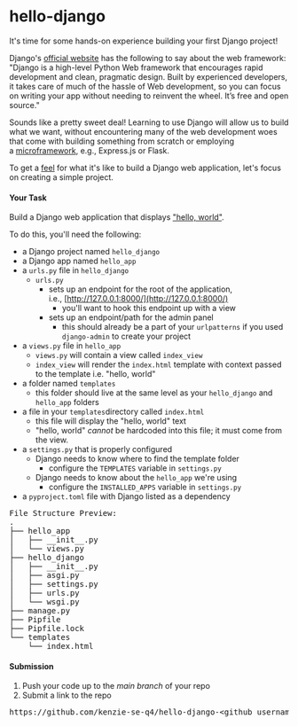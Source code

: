 # hello-django

It's time for some hands-on experience building your first Django project!

Django's [official website](https://www.djangoproject.com/) has the following to say about the web framework: "Django is a high-level Python Web framework that encourages rapid development and clean, pragmatic design. Built by experienced developers, it takes care of much of the hassle of Web development, so you can focus on writing your app without needing to reinvent the wheel. It’s free and open source."

Sounds like a pretty sweet deal! Learning to use Django will allow us to build what we want, without encountering many of the web development woes that come with building something from scratch or employing a [microframework](https://en.wikipedia.org/wiki/Microframework), e.g., Express.js or Flask. 

To get a [feel](https://media.giphy.com/media/hokMyu1PAKfJK/giphy.gif) for what it's like to build a Django web application, let's focus on creating a simple project.

#### **Your Task**

Build a Django web application that displays ["hello, world"](https://blog.hackerrank.com/the-history-of-hello-world/).

To do this, you'll need the following:

*   a Django project named `hello_django`
*   a Django app named `hello_app`
*   a `urls.py` file in `hello_django`
    *   `urls.py`
        *   sets up an endpoint for the root of the application, i.e., [http://127.0.0.1:8000/](http://127.0.0.1:8000/)
            *   you'll want to hook this endpoint up with a view
        *   sets up an endpoint/path for the admin panel
            *   this should already be a part of your `urlpatterns` if you used `django-admin` to create your project
*   a `views.py` file in `hello_app`
    *   <span>`views.py` will contain a view called `index_view`</span>
    *   `index_view` will render the `index.html` template with context passed to the template i.e. "hello, world"
*   a folder named `templates`
    *   this folder should live at the same level as your <span>`hello_django` and `hello_app` folders</span>
*   a file in your `templates`directory called `index.html`
    *   this file will display the "hello, world" text
    *   "hello, world" _cannot_ be hardcoded into this file; it must come from the view.
*   a `settings.py` that is properly configured
    *   Django needs to know where to find the template folder
        *   configure the `TEMPLATES` variable in `settings.py`
    *   Django needs to know about the `hello_app` we're using
        *   configure the `INSTALLED_APPS` variable in `settings.py`
*   a `pyproject.toml` file with Django listed as a dependency

<pre>File Structure Preview: 
.
├── hello_app
│   ├── __init__.py
│   └── views.py
├── hello_django
│   ├── __init__.py
│   ├── asgi.py
│   ├── settings.py
│   ├── urls.py
│   └── wsgi.py
├── manage.py
├── Pipfile
├── Pipfile.lock
└── templates
    └── index.html
</pre>

#### **Submission**

1.  Push your code up to the _main branch_ of your repo
2.  Submit a link to the repo

<pre>https://github.com/kenzie-se-q4/hello-django-&ltgithub_username&gt</pre>
